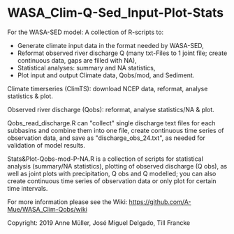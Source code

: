 # WASA_Clim-Q-Sed_Input-Plot-Stats

For the WASA-SED model: A collection of R-scripts to:
- Generate climate input data in the format needed by WASA-SED, 
- Reformat observed river discharge Q (many txt-Files to 1 joint file; create continuous data, gaps are filled with NA), 
- Statistical analyses: summary and NA statistics,
- Plot input and output Climate data, Qobs/mod, and Sediment. 

Climate timerseries (ClimTS): download NCEP data, reformat, analyse statistics &amp; plot. 

Observed river discharge (Qobs): reformat, analyse statistics/NA &amp; plot. 

Qobs_read_discharge.R can "collect" single discharge text files for each subbasins and combine them into one file, create continuous time series of observation data, and save as "discharge_obs_24.txt", as needed for validation of model results.

Stats&Plot-Qobs-mod-P-NA.R is a collection of scripts for statistical analysis (summary/NA statistics), plotting of observed discharge (Q obs), as well as joint plots with precipitation, Q obs and Q modelled; you can also create continuous time series of observation data or only plot for certain time intervals.

For more information please see the Wiki: https://github.com/A-Mue/WASA_Clim-Qobs/wiki

Copyright: 2019 Anne Müller, José Miguel Delgado, Till Francke 
